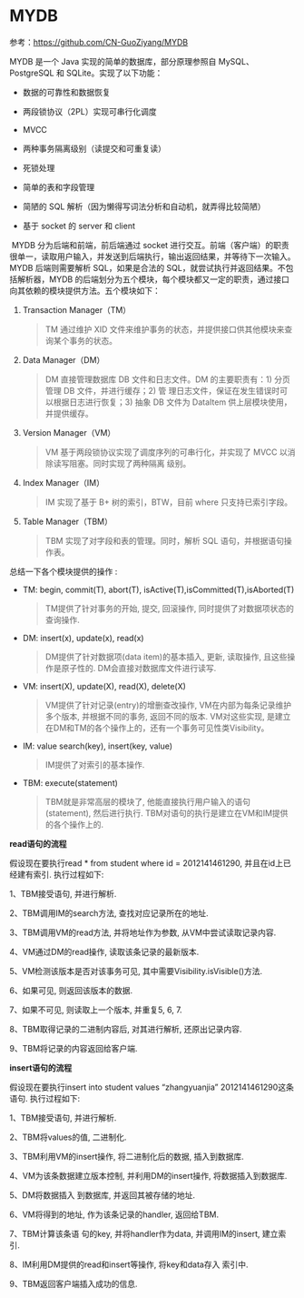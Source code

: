 # MYDB

参考：https://github.com/CN-GuoZiyang/MYDB

MYDB 是一个 Java 实现的简单的数据库，部分原理参照自 MySQL、PostgreSQL 和 SQLite。实现了以下功能：

- 数据的可靠性和数据恢复

- 两段锁协议（2PL）实现可串行化调度

- MVCC

- 两种事务隔离级别（读提交和可重复读）

- 死锁处理

- 简单的表和字段管理

- 简陋的 SQL 解析（因为懒得写词法分析和自动机，就弄得比较简陋）

- 基于 socket 的 server 和 client

   

​	MYDB 分为后端和前端，前后端通过 socket 进行交互。前端（客户端）的职责很单一，读取用户输入，并发送到后端执行，输出返回结果，并等待下一次输入。MYDB 后端则需要解析 SQL，如果是合法的 SQL，就尝试执行并返回结果。不包括解析器，MYDB 的后端划分为五个模块，每个模块都又一定的职责，通过接口向其依赖的模块提供方法。五个模块如下：

1. Transaction Manager（TM） 

   > TM 通过维护 XID 文件来维护事务的状态，并提供接口供其他模块来查询某个事务的状态。 

2. Data Manager（DM）

   > DM 直接管理数据库 DB 文件和日志文件。DM 的主要职责有：1) 分页管理 DB 文件，并进行缓存；2) 管	理日志文件，保证在发生错误时可以根据日志进行恢复；3) 抽象 DB 文件为 DataItem 供上层模块使用，	并提供缓存。

3. Version Manager（VM） 

   > VM 基于两段锁协议实现了调度序列的可串行化，并实现了 MVCC 以消除读写阻塞。同时实现了两种隔离	级别。

4. Index Manager（IM） 

   > IM 实现了基于 B+ 树的索引，BTW，目前 where 只支持已索引字段。

5. Table Manager（TBM）

   > TBM 实现了对字段和表的管理。同时，解析 SQL 语句，并根据语句操作表。



总结一下各个模块提供的操作 :

- TM: begin, commit(T), abort(T), isActive(T),isCommitted(T),isAborted(T) 

	> TM提供了针对事务的开始, 提交, 回滚操作, 同时提供了对数据项状态的查询操作. 

- DM: insert(x), update(x), read(x) 

	> DM提供了针对数据项(data item)的基本插入, 更新, 读取操作, 且这些操作是原子性的. DM会直接对数据库文件进行读写.

- VM: insert(X), update(X), read(X), delete(X) 

	> VM提供了针对记录(entry)的增删查改操作, VM在内部为每条记录维护多个版本, 并根据不同的事务, 返回不同的版本. VM对这些实现, 是建立在DM和TM的各个操作上的，还有一个事务可见性类Visibility。 

- IM: value search(key), insert(key, value) 

	> IM提供了对索引的基本操作.

- TBM: execute(statement) 

	> TBM就是非常高层的模块了, 他能直接执行用户输入的语句(statement), 然后进行执行. TBM对语句的执行是建立在VM和IM提供的各个操作上的. 





**read语句的流程** 

假设现在要执行read * from student where id = 2012141461290, 并且在id上已经建有索引. 执行过程如下: 

1、TBM接受语句, 并进行解析. 

2、TBM调用IM的search方法, 查找对应记录所在的地址. 

3、TBM调用VM的read方法, 并将地址作为参数, 从VM中尝试读取记录内容. 

4、VM通过DM的read操作, 读取该条记录的最新版本. 

5、VM检测该版本是否对该事务可见, 其中需要Visibility.isVisible()方法. 

6、如果可见, 则返回该版本的数据. 

7、如果不可见, 则读取上一个版本, 并重复5, 6, 7. 

8、TBM取得记录的二进制内容后, 对其进行解析, 还原出记录内容.

9、TBM将记录的内容返回给客户端. 

**insert语句的流程** 

假设现在要执行insert into student values “zhangyuanjia” 2012141461290这条语句. 执行过程如下: 

1、TBM接受语句, 并进行解析. 

2、TBM将values的值, 二进制化. 

3、TBM利用VM的insert操作, 将二进制化后的数据, 插入到数据库. 

4、VM为该条数据建立版本控制, 并利用DM的insert操作, 将数据插入到数据库. 

5、DM将数据插入 到数据库, 并返回其被存储的地址. 

6、VM将得到的地址, 作为该条记录的handler, 返回给TBM. 

7、TBM计算该条语 句的key, 并将handler作为data, 并调用IM的insert, 建立索引. 

8、IM利用DM提供的read和insert等操作, 将key和data存入 索引中. 

9、TBM返回客户端插入成功的信息.
